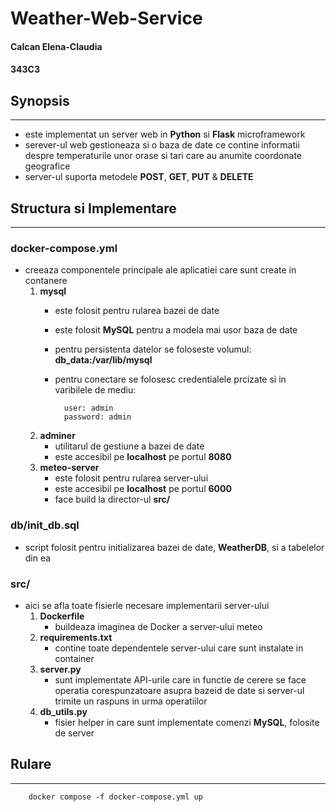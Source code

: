 # Weather-Web-Service

#### Calcan Elena-Claudia
#### 343C3

## Synopsis
---------------

- este implementat un server web in **Python** si **Flask** microframework
- serever-ul web gestioneaza si o baza de date ce contine informatii despre temperaturile
unor orase si tari care au anumite coordonate geografice
- server-ul suporta metodele **POST**, **GET**, **PUT** & **DELETE**

## Structura si Implementare
-----------------------------

### docker-compose.yml
  - creeaza componentele principale ale aplicatiei care sunt create in contanere
    1. **mysql**
        - este folosit pentru rularea bazei de date
        - este folosit **MySQL** pentru a modela mai usor baza de date
        - pentru persistenta datelor se foloseste volumul: **db_data:/var/lib/mysql**
        - pentru conectare se folosesc credentialele prcizate si in varibilele de mediu:

                user: admin
                password: admin

    2. **adminer**
        - utilitarul de gestiune a bazei de date
        - este accesibil pe **localhost** pe portul **8080**
    3. **meteo-server**
        - este folosit pentru rularea server-ului
        - este accesibil pe **localhost** pe portul **6000**
        - face build la director-ul **src/**
### db/init_db.sql
  - script folosit pentru initializarea bazei de date, **WeatherDB**, si a tabelelor din ea

### src/
- aici se afla toate fisierle necesare implementarii server-ului
  1. **Dockerfile**
       - buildeaza imaginea de Docker a server-ului meteo
  2. **requirements.txt**
       - contine toate dependentele server-ului care sunt instalate in container
  3. **server.py**
        - sunt implementate API-urile care in functie de cerere se face operatia
        corespunzatoare asupra bazeid de date si server-ul trimite un raspuns in urma
        operatiilor
  4. **db_utils.py**
        - fisier helper in care sunt implementate comenzi **MySQL**, folosite de server

## Rulare
-------------
        docker compose -f docker-compose.yml up